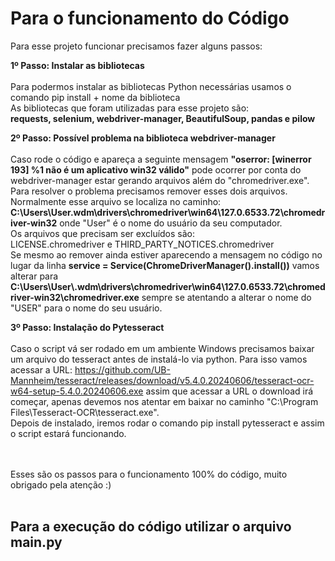 <h1>Para o funcionamento do Código</h1>

Para esse projeto funcionar precisamos fazer alguns passos:

<b>1º Passo: Instalar as bibliotecas</b><br><br>
Para podermos instalar as bibliotecas Python necessárias usamos o comando pip install + nome da biblioteca<br>
As bibliotecas que foram utilizadas para esse projeto são:<br>
<b>requests, selenium, webdriver-manager, BeautifulSoup, pandas e pilow</b>

<b>2º Passo: Possível problema na biblioteca webdriver-manager</b><br><br>
Caso rode o código e apareça a seguinte mensagem <b>"oserror: [winerror 193] %1 não é um aplicativo win32 válido"</b> pode ocorrer por conta
do webdriver-manager estar gerando arquivos além do "chromedriver.exe". Para resolver o problema precisamos remover esses dois arquivos.<br>
Normalmente esse arquivo se localiza no caminho: <b>C:\Users\User\.wdm\drivers\chromedriver\win64\127.0.6533.72\chromedriver-win32</b> onde "User" é
o nome do usuário da seu computador. <br>Os arquivos que precisam ser excluídos são:
<br>LICENSE.chromedriver e THIRD_PARTY_NOTICES.chromedriver</b><br>
Se mesmo ao remover ainda estiver aparecendo a mensagem no código no lugar da linha <b>service = Service(ChromeDriverManager().install())</b> vamos alterar
para <b>C:\\Users\\User\\.wdm\\drivers\\chromedriver\\win64\\127.0.6533.72\\chromedriver-win32\\chromedriver.exe</b> sempre se atentando a alterar o nome do 
"USER" para o nome do seu usuário.

<b>3º Passo: Instalação do Pytesseract</b><br><br>
Caso o script vá ser rodado em um ambiente Windows precisamos baixar um arquivo do tesseract antes de instalá-lo via python. Para isso vamos acessar a URL:
<a>https://github.com/UB-Mannheim/tesseract/releases/download/v5.4.0.20240606/tesseract-ocr-w64-setup-5.4.0.20240606.exe</a> assim que acessar a URL o download
irá começar, apenas devemos nos atentar em baixar no caminho "C:\Program Files\Tesseract-OCR\tesseract.exe".<br>
Depois de instalado, iremos rodar o comando pip install pytesseract e assim o script estará funcionando.

<br><br>Esses são os passos para o funcionamento 100% do código, muito obrigado pela atenção :) <br><br>

<h2>Para a execução do código utilizar o arquivo main.py</h2>
